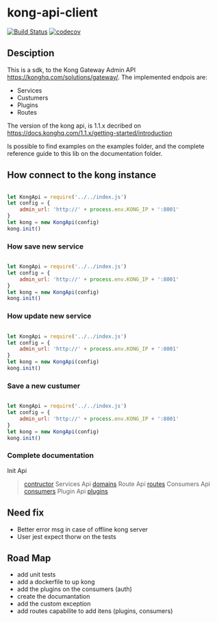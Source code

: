 # kong-api-client

[![Build Status](https://travis-ci.com/vitorecomp/kong-api-client.svg?branch=master)](https://travis-ci.com/vitorecomp/kong-api-client)
[![codecov](https://codecov.io/gh/vitorecomp/kong-api-client/branch/master/graph/badge.svg)](https://codecov.io/gh/vitorecomp/kong-api-client)

## Desciption

This is a sdk, to the Kong Gateway Admin API <https://konghq.com/solutions/gateway/>. The implemented endpois are:

- Services
- Custumers
- Plugins
- Routes

The version of the kong api, is 1.1.x decribed on <https://docs.konghq.com/1.1.x/getting-started/introduction>

Is possible to find examples on the examples folder, and the complete reference guide to this lib on
the documentation folder.

## How connect to the kong instance

```javascript

let KongApi = require('../../index.js')
let config = {
    admin_url: 'http://' + process.env.KONG_IP + ':8001'
}
let kong = new KongApi(config)
kong.init()

```

### How save new service

```javascript

let KongApi = require('../../index.js')
let config = {
    admin_url: 'http://' + process.env.KONG_IP + ':8001'
}
let kong = new KongApi(config)
kong.init()

```

### How update new service

```javascript

let KongApi = require('../../index.js')
let config = {
    admin_url: 'http://' + process.env.KONG_IP + ':8001'
}
let kong = new KongApi(config)
kong.init()

```

### Save a new custumer

```javascript

let KongApi = require('../../index.js')
let config = {
    admin_url: 'http://' + process.env.KONG_IP + ':8001'
}
let kong = new KongApi(config)
kong.init()

```

### Complete documentation

Init Api
> [contructor](./documentation/init.md)
Services Api
> [domains](./documentation/services.md)
Route Api
> [routes](./documentation/routes.md)
Consumers Api
> [consumers](./documentation/consumers.md)
Plugin Api
> [plugins](./documentation/plugins.md)

## Need fix

- Better error msg in case of offline kong server
- User jest expect thorw on the tests

## Road Map

- add unit tests
- add a dockerfile to up kong
- add the plugins on the consumers (auth)
- create the documantation
- add the custom exception
- add routes capabilite to add itens (plugins, consumers)
